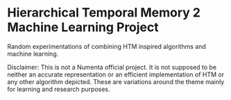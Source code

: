 # Hierarchical Temporal Memory 2 Machine Learning Project

Random experimentations of combining HTM inspired algorithms and machine learning.

Disclaimer: This is not a Numenta official project. It is not supposed to be neither an accurate representation or an efficient implementation of HTM or any other algorithm depicted. These are variations around the theme mainly for learning and research purposes.